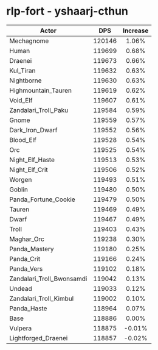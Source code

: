# rlp-fort - yshaarj-cthun
| Actor | DPS | Increase |
|---|:---:|:---:|
|Mechagnome|120146|1.06%|
|Human|119699|0.68%|
|Draenei|119673|0.66%|
|Kul_Tiran|119632|0.63%|
|Nightborne|119630|0.63%|
|Highmountain_Tauren|119619|0.62%|
|Void_Elf|119607|0.61%|
|Zandalari_Troll_Paku|119584|0.59%|
|Gnome|119559|0.57%|
|Dark_Iron_Dwarf|119552|0.56%|
|Blood_Elf|119528|0.54%|
|Orc|119525|0.54%|
|Night_Elf_Haste|119513|0.53%|
|Night_Elf_Crit|119506|0.52%|
|Worgen|119493|0.51%|
|Goblin|119480|0.50%|
|Panda_Fortune_Cookie|119479|0.50%|
|Tauren|119469|0.49%|
|Dwarf|119467|0.49%|
|Troll|119403|0.43%|
|Maghar_Orc|119238|0.30%|
|Panda_Mastery|119180|0.25%|
|Panda_Crit|119166|0.24%|
|Panda_Vers|119102|0.18%|
|Zandalari_Troll_Bwonsamdi|119042|0.13%|
|Undead|119033|0.12%|
|Zandalari_Troll_Kimbul|119002|0.10%|
|Panda_Haste|118964|0.07%|
|Base|118886|0.00%|
|Vulpera|118875|-0.01%|
|Lightforged_Draenei|118857|-0.02%|

